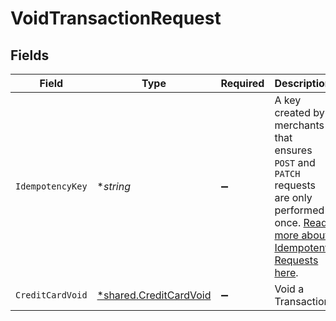# VoidTransactionRequest


## Fields

| Field                                                                                                                                                                         | Type                                                                                                                                                                          | Required                                                                                                                                                                      | Description                                                                                                                                                                   |
| ----------------------------------------------------------------------------------------------------------------------------------------------------------------------------- | ----------------------------------------------------------------------------------------------------------------------------------------------------------------------------- | ----------------------------------------------------------------------------------------------------------------------------------------------------------------------------- | ----------------------------------------------------------------------------------------------------------------------------------------------------------------------------- |
| `IdempotencyKey`                                                                                                                                                              | **string*                                                                                                                                                                     | :heavy_minus_sign:                                                                                                                                                            | A key created by merchants that ensures `POST` and `PATCH` requests are only performed once. [Read more about Idempotent Requests here](/developers/references/idempotency/). |
| `CreditCardVoid`                                                                                                                                                              | [*shared.CreditCardVoid](../../../pkg/models/shared/creditcardvoid.md)                                                                                                        | :heavy_minus_sign:                                                                                                                                                            | Void a Transaction                                                                                                                                                            |